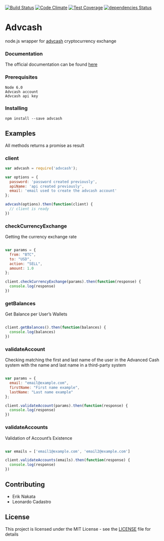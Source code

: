 [![Build Status](https://travis-ci.org/eriknakata/advcash.svg?branch=master)](https://travis-ci.org/eriknakata/advcash)
[![Code Climate](https://codeclimate.com/github/eriknakata/advcash/badges/gpa.svg)](https://codeclimate.com/github/eriknakata/advcash)
[![Test Coverage](https://codeclimate.com/github/eriknakata/advcash/badges/coverage.svg)](https://codeclimate.com/github/eriknakata/advcash/coverage)
[![dependencies Status](https://david-dm.org/eriknakata/advcash/status.svg)](https://david-dm.org/eriknakata/advcash)

# Advcash

node.js wrapper for [advcash](http://wallet.advcash.com/referral/d3bd61a9-5950-4d1b-8607-ec4c0f7a3576) cryptocurrency exchange

### Documentation

The official documentation can be found [here](https://advcash.com/files/documents/advcash.merchantapi-1.9_en.pdf)

### Prerequisites

```
Node 6.0
Advcash account
Advcash api key
```

### Installing

```
npm install --save advcash
```

## Examples

All methods returns a promise as result

### client

```js
var advcash = require('advcash');

var options = {
  password: 'password created previously',
  apiName: 'api created previously',
  email: 'email used to create the advcash account'
};

advcash(options).then(function(client) {
  // client is ready
})

```

### checkCurrencyExchange

Getting the currency exchange rate

```js

var params = {
  from: "BTC",
  to: "USD",
  action: "SELL",
  amount: 1.0
};

client.checkCurrencyExchange(params).then(function(response) {
  console.log(response)
})

```

### getBalances

Get Balance per User’s Wallets

```js

client.getBalances().then(function(balances) {
  console.log(balances)
})

```

### validateAccount

Checking matching the  first and last name of the user in the Advanced Cash system with the name and last name in a third-party system

```js

var params = {
  email: "email@example.com",
  firstName: "First name example",
  lastName: "Last name example"
};

client.validateAccount(params).then(function(response) {
  console.log(response)
})

```

### validateAccounts

Validation of Account’s Existence

```js

var emails = ['email1@example.com', 'email2@example.com']

client.validateAccounts(emails).then(function(response) {
  console.log(response)
})

```


## Contributing

- Erik Nakata
- Leonardo Cadastro

## License

This project is licensed under the MIT License - see the [LICENSE](LICENSE) file for details
